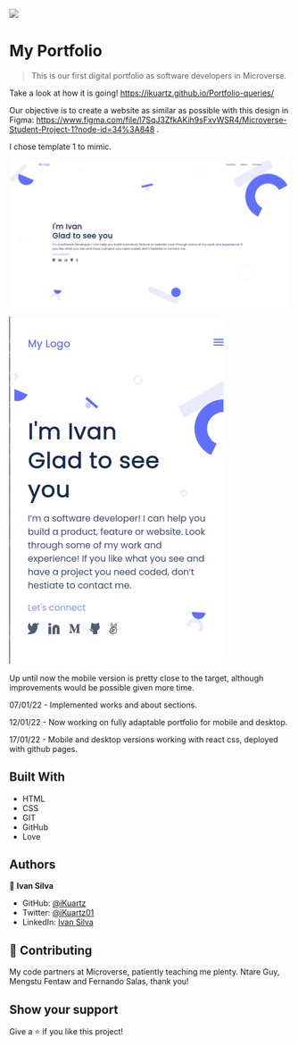 ![](https://img.shields.io/badge/Microverse-blueviolet)

# My Portfolio

> This is our first digital portfolio as software developers in Microverse.

Take a look at how it is going! https://ikuartz.github.io/Portfolio-queries/

Our objective is to create a website as similar as possible with this design
in Figma: https://www.figma.com/file/l7SqJ3ZfkAKih9sFxvWSR4/Microverse-Student-Project-1?node-id=34%3A848 .

I chose template 1 to mimic.

![screenshot](./images/screenshot1.png)

![screenshot](./images/screenshot2.png)

Up until now the mobile version is pretty close to the target, although improvements would be possible given more time.

07/01/22 - Implemented works and about sections.

12/01/22 - Now working on fully adaptable portfolio for mobile and desktop.

17/01/22 - Mobile and desktop versions working with react css, deployed with github pages.

## Built With

- HTML
- CSS
- GIT
- GitHub
- Love

## Authors

👤 **Ivan Silva**

- GitHub: [@iKuartz](https://github.com/iKuartz/)
- Twitter: [@iKuartz01](https://twitter.com/iKuartz01)
- LinkedIn: [Ivan Silva](https://www.linkedin.com/in/ivan-silva-a47058b3/)

## 🤝 Contributing

My code partners at Microverse, patiently teaching me plenty.
Ntare Guy, Mengstu Fentaw and Fernando Salas, thank you!

## Show your support

Give a ⭐️ if you like this project!
